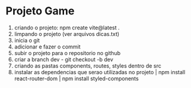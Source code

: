 # Projeto Game

1) criando o projeto: npm create vite@latest .
2) limpando o projeto (ver arquivos dicas.txt)
3) inicia o git
4) adicionar e fazer o commit
5) subir o projeto para o repositorio no github
6) criar a branch dev - git checkout -b dev
7) criando as pastas components, routes, styles dentro de src
8) instalar as dependencias que serao utilizadas no projeto
| npm install react-router-dom
| npm install styled-components